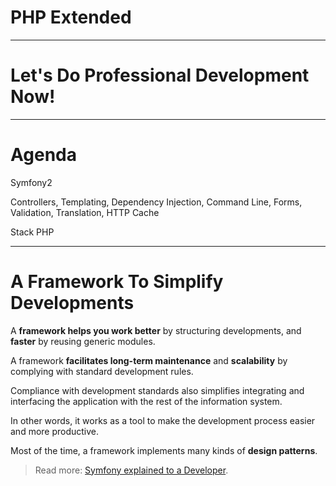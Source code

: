 # PHP Extended

---

# Let's Do Professional Development Now!

---

# Agenda

Symfony2

Controllers, Templating, Dependency Injection, Command Line, Forms, Validation,
Translation, HTTP Cache

Stack PHP

---

# A Framework To Simplify Developments

A **framework helps you work better** by structuring developments,
and **faster** by reusing generic modules.

A framework **facilitates long-term maintenance** and **scalability** by
complying with standard development rules.

Compliance with development standards also simplifies integrating and
interfacing the application with the rest of the information system.

In other words, it works as a tool to make the development process
easier and more productive.

Most of the time, a framework implements many kinds of **design patterns**.

> Read more: [Symfony explained to a
> Developer](http://symfony.com/symfony-explained-to-a-developer).
